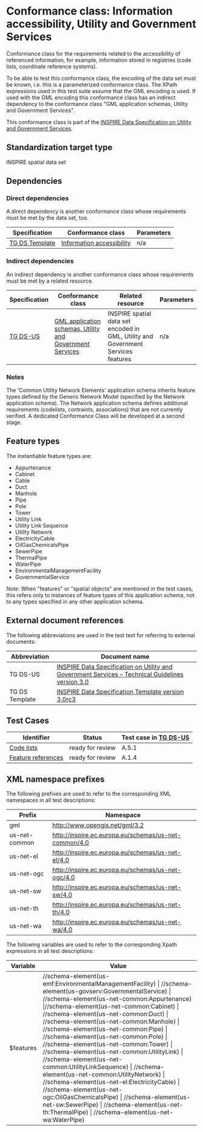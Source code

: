 # Conformance class: Information accessibility, Utility and Government Services

Conformance class for the requirements related to the accessibility of referenced information, for example, information stored in registries (code lists, coordinate reference systems).

To be able to test this conformance class, the encoding of the data set must be known, i.e. this is a parameterized conformance class. The XPath expressions used in this test suite assume that the GML encoding is used. If used with the GML encoding this conformance class has an indirect dependency to the conformance class "GML application schemas, Utility and Government Services".

This conformance class is part of the [INSPIRE Data Specification on Utility and Government Services](../README.md).

## Standardization target type

INSPIRE spatial data set

## Dependencies

### Direct dependencies

A direct dependency is another conformance class whose requirements must be met by the data set, too.

| Specification | Conformance class | Parameters | 
| ------------- | ----------------- | ---------- |
| [TG DS Template](#ref_TG_DS_tmpl) | [Information accessibility](http://inspire.ec.europa.eu/id/ats/data/3.0rc3/information-accessibility) | n/a |

### Indirect dependencies

An indirect dependency is another conformance class whose requirements must be met by a related resource.

| Specification | Conformance class | Related resource | Parameters |
| ------------- | ----------------- | ---------------- | ---------- |
| [TG DS-US](#ref_TG_DS_US) | [GML application schemas, Utility and Government Services](../us-gml/README.md) | INSPIRE spatial data set encoded in GML, Utility and Government Services features | n/a |

### Notes

The 'Common Utility Network Elements' application schema inherits feature types defined by the Generic Network Model (specified by the Network application schema). The Network application schema defines additional requirements (codelists, contraints, associations) that are not currently verified. A dedicated Conformance Class will be developed at a second stage.
 
## Feature types <a name="feature-types"></a>

The instantiable feature types are:

* Appurtenance
* Cabinet
* Cable
* Duct
* Manhole
* Pipe
* Pole
* Tower
* Utility Link
* Utility Link Sequence
* Utility Network
* ElectricityCable
* OilGasChemicalsPipe
* SewerPipe
* ThermalPipe
* WaterPipe
* EnvironmentalManagementFacility
* GovernmentalService


*Note*: When "features" or "spatial objects" are mentioned in the test cases, this refers only to instances of feature types of this application schema, not to any types specified in any other application schema.

## External document references

The following abbreviations are used in the test text for referring to external documents:

Abbreviation                     | Document name
-------------------------------- | --------------------------------------------------
TG DS-US <a name="ref_TG_DS_US"></a>   | [INSPIRE Data Specification on Utility and Government Services – Technical Guidelines version 3.0](http://inspire.ec.europa.eu/documents/Data_Specifications/INSPIRE_DataSpecification_US_v3.0.pdf)
TG DS Template <a name="ref_TG_DS_tmpl"></a>   | [INSPIRE Data Specification Template version 3.0rc3](http://inspire.jrc.ec.europa.eu/documents/Data_Specifications/INSPIRE_DataSpecification_Template_v3.0rc3.pdf)

## Test Cases

| Identifier                                                        | Status   | Test case in [TG DS-US](#ref_TG_DS_US)  |
| ----------------------------------------------------------------- | -------- | ------------ |
| [Code lists](./code-list.md)  | ready for review  | A.5.1 |
| [Feature references](./features.md)  | ready for review  | A.1.4 |

## XML namespace prefixes <a name="namespaces"></a>

The following prefixes are used to refer to the corresponding XML namespaces in all test descriptions:

Prefix         | Namespace
-------------- | -------------------------------------------------
gml            | http://www.opengis.net/gml/3.2
us-net-common  | http://inspire.ec.europa.eu/schemas/us-net-common/4.0
us-net-el 	   | http://inspire.ec.europa.eu/schemas/us-net-el/4.0
us-net-ogc 	   | http://inspire.ec.europa.eu/schemas/us-net-ogc/4.0
us-net-sw  	   | http://inspire.ec.europa.eu/schemas/us-net-sw/4.0
us-net-th  	   | http://inspire.ec.europa.eu/schemas/us-net-th/4.0
us-net-wa 	   | http://inspire.ec.europa.eu/schemas/us-net-wa/4.0

The following variables are used to refer to the corresponding Xpath expressions in all test descriptions:

Variable       | Value
-------------- | -------------------------------------------------
$features      | //schema-element(us-emf:EnvironmentalManagementFacility) \| //schema-element(us-govserv:GovernmentalService) \| //schema-element(us-net-common:Appurtenance) \|//schema-element(us-net-common:Cabinet) \| //schema-element(us-net-common:Duct) \| //schema-element(us-net-common:Manhole) \| //schema-element(us-net-common:Pipe) \| //schema-element(us-net-common:Pole) \| //schema-element(us-net-common:Tower) \| //schema-element(us-net-common:UtilityLink) \| //schema-element(us-net-common:UtilityLinkSequence) \| //schema-element(us-net-common:UtilityNetwork) \| //schema-element(us-net-el:ElectricityCable) \| //schema-element(us-net-ogc:OilGasChemicalsPipe) \| //schema-element(us-net-sw:SewerPipe) \| //schema-element(us-net-th:ThermalPipe) \| //schema-element(us-net-wa:WaterPipe)

